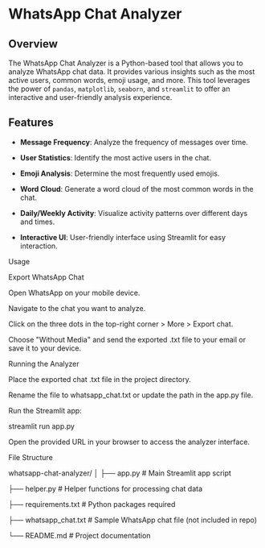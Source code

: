 # WhatsApp Chat Analyzer

## Overview
The WhatsApp Chat Analyzer is a Python-based tool that allows you to analyze WhatsApp chat data. It provides various insights such as the most active users, common words, emoji usage, and more. This tool leverages the power of `pandas`, `matplotlib`, `seaborn`, and `streamlit` to offer an interactive and user-friendly analysis experience.

## Features

- **Message Frequency**: Analyze the frequency of messages over time.
  
- **User Statistics**: Identify the most active users in the chat.
  
- **Emoji Analysis**: Determine the most frequently used emojis.
  
- **Word Cloud**: Generate a word cloud of the most common words in the chat.
  
- **Daily/Weekly Activity**: Visualize activity patterns over different days and times.
  
- **Interactive UI**: User-friendly interface using Streamlit for easy interaction.

Usage

Export WhatsApp Chat

Open WhatsApp on your mobile device.

Navigate to the chat you want to analyze.

Click on the three dots in the top-right corner > More > Export chat.

Choose "Without Media" and send the exported .txt file to your email or save it to your device.

Running the Analyzer

Place the exported chat .txt file in the project directory.

Rename the file to whatsapp_chat.txt or update the path in the app.py file.

Run the Streamlit app:

streamlit run app.py

Open the provided URL in your browser to access the analyzer interface.

File Structure

whatsapp-chat-analyzer/
│
├── app.py                   # Main Streamlit app script

├── helper.py                # Helper functions for processing chat data

├── requirements.txt         # Python packages required

├── whatsapp_chat.txt        # Sample WhatsApp chat file (not included in repo)

└── README.md                # Project documentation
